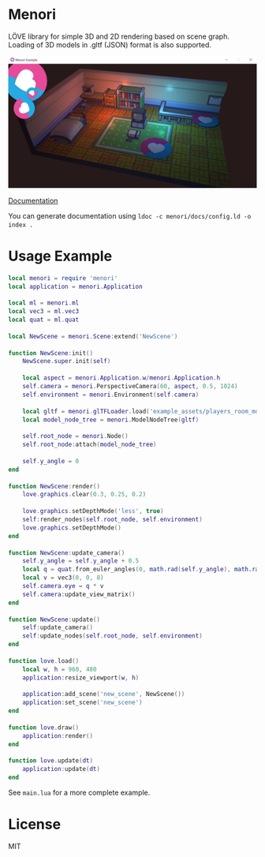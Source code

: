 # Menori

LÖVE library for simple 3D and 2D rendering based on scene graph. Loading of 3D models in .gltf (JSON) format is also supported.

![preview_example](preview.png)

[Documentation](https://rozenmad.github.io)

You can generate documentation using `ldoc -c menori/docs/config.ld -o index .`

# Usage Example

``` lua
local menori = require 'menori'
local application = menori.Application

local ml = menori.ml
local vec3 = ml.vec3
local quat = ml.quat

local NewScene = menori.Scene:extend('NewScene')

function NewScene:init()
	NewScene.super.init(self)

	local aspect = menori.Application.w/menori.Application.h
	self.camera = menori.PerspectiveCamera(60, aspect, 0.5, 1024)
	self.environment = menori.Environment(self.camera)

	local gltf = menori.glTFLoader.load('example_assets/players_room_model/', 'scene')
	local model_node_tree = menori.ModelNodeTree(gltf)

	self.root_node = menori.Node()
	self.root_node:attach(model_node_tree)

	self.y_angle = 0
end

function NewScene:render()
	love.graphics.clear(0.3, 0.25, 0.2)

	love.graphics.setDepthMode('less', true)
	self:render_nodes(self.root_node, self.environment)
	love.graphics.setDepthMode()
end

function NewScene:update_camera()
	self.y_angle = self.y_angle + 0.5
	local q = quat.from_euler_angles(0, math.rad(self.y_angle), math.rad(-45))
	local v = vec3(0, 0, 8)
	self.camera.eye = q * v
	self.camera:update_view_matrix()
end

function NewScene:update()
	self:update_camera()
	self:update_nodes(self.root_node, self.environment)
end

function love.load()
	local w, h = 960, 480
	application:resize_viewport(w, h)

	application:add_scene('new_scene', NewScene())
	application:set_scene('new_scene')
end

function love.draw()
	application:render()
end

function love.update(dt)
	application:update(dt)
end
```

See ```main.lua``` for a more complete example.

# License
MIT